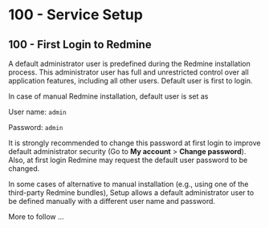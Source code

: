 # 100 - Service Setup

## 100 - First Login to Redmine

A default administrator user is predefined during the Redmine installation process. This administrator user has full and unrestricted control over all application features, including all other users. Default user is first to login.

In case of manual Redmine installation, default user is set as

User name: ```admin```

Password: ```admin```

It is strongly recommended to change this password at first login to improve default administrator security (Go to **My account** > **Change password**). Also, at first login Redmine may request the default user password to be changed.

In some cases of alternative to manual installation (e.g., using one of the third-party Redmine bundles), Setup allows a default administrator user to be defined manually with a different user name and password.

More to follow ...
